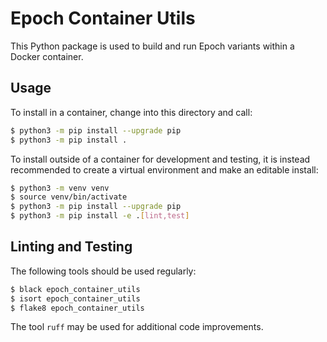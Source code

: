 # Epoch Container Utils

This Python package is used to build and run Epoch variants within a Docker container.

## Usage

To install in a container, change into this directory and call:

```bash
$ python3 -m pip install --upgrade pip
$ python3 -m pip install .
```

To install outside of a container for development and testing, it is instead
recommended to create a virtual environment and make an editable install:

```bash
$ python3 -m venv venv
$ source venv/bin/activate
$ python3 -m pip install --upgrade pip
$ python3 -m pip install -e .[lint,test]
```

## Linting and Testing

The following tools should be used regularly:

```bash
$ black epoch_container_utils
$ isort epoch_container_utils
$ flake8 epoch_container_utils
```

The tool `ruff` may be used for additional code improvements.
